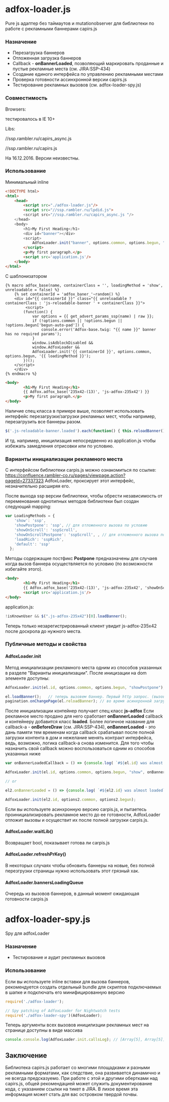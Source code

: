 # adfox-loader.js
Pure js адаптер без таймаутов и mutationobserver для библиотеки по работе с рекламными баннерами capirs.js
### Назначение
- Перезагрузка баннеров
- Отложенная загрузка баннеров
- Сallback - **onBannerLoaded**, позволяющий маркировать проданные и пустые рекламные места (см. JIRA:SSP-434)
- Создание единого интерфейса по управлению рекламными местами
- Проверка готовности ассинхронной версии  capirs.js
- Тестирование рекламных вызовов (см. adfox-loader-spy.js)
### Совместимость

Browsers:

тестировалось в IE 10+

Libs:

//ssp.rambler.ru/capirs_async.js

//ssp.rambler.ru/capirs.js

На 16.12.2016. Версии неизвестны.
### Использование
 Минимальный inline
```html
<!DOCTYPE html>
<html>
    <head>
        <script src="./adfox-loader.js"/>
        <script src="//ssp.rambler.ru/lpdid.js">
        <script src="//ssp.rambler.ru/capirs_async.js "/>
    </head>
    <body>
        <h1>My First Heading</h1>
        <div id="banner"></div>
        <script>
            AdfoxLoader.init("banner", options.common, options.begun, "show");
        </script>
        <p>My first paragraph.</p>
        <script src='application.js'/>
    </body>
</html>
```
С шаблонизатором
```twig
{% macro adfox_base(name, containerClass = '', loadingMethod = 'show', unreloadable = false) %}
    {% set containerId = 'adfox_baner_'~random() %}
    <div id="{{ containerId }}" class="{{ unreloadable ?  containerClass : 'js-reloadable-banner ' + containerClass }}">
         <script>
        (function() {
            var options = {{ get_advert_params_ssp(name) | raw }};
            if (!options.common || !options.begun || !options.begun['begun-auto-pad']) {
                console.error('Adfox-base.twig: "{{ name }}" banner has no required params');
            }
            window.isAdblockDisabled &&
            window.AdfoxLoader &&
            AdfoxLoader.init('{{ containerId }}', options.common, options.begun, '{{ loadingMethod }}');
        })();
    </script>
    </div>
{% endmacro %}
```
```html
<body>
        <h1>My First Heading</h1>
        {{ Adfox.adfox_base('235x42-(13)', 'js-adfox-235x42') }}
        <p>My first paragraph.</p>
</body>
```
Наличие спец класса в примере выше, позволяет использовать интерфейс перезагрузки/загрузки рекламных мест, чтобы например, перезагрузить все баннеры разом.

```javascript
$('.js-reloadable-banner.loaded').each(function() { this.reloadBanner();});
```

И тд. например, иницилизация непосредвенно из application.js чтобы избежать замедления отрисовки или по условию.

### Варианты инициализации рекламного места
С интерфейсом библиотеки carpis.js можно ознакомиться по ссылке: https://confluence.rambler-co.ru/pages/viewpage.action?pageId=27337323
AdfoxLoader, проксирует этот интерфейс, незначительно расширяя его.

После выхода ssp версии библиотеки, чтобы обрести независимость от переменования однотипных методов библиотеки
был создан следующий mapping:
```javascript
var LoadingMethods = {
    'show': 'ssp',
    'showPostpone': 'ssp', // для отложенного вызова по условию
    'showOnScroll': 'sspScroll',
    'showOnScrollPostpone': 'sspScroll', , // для отложенного вызова по условию
    'loadRich': 'sspRich',
    'default': 'ssp'
  };
```
Методы содержащие постфикс **Postpone** предназначены для случаев когда вызов баннера осуществляется по условию (по возможности избегайте этого).
```html
<body>
        <h1>My First Heading</h1>
        {{ Adfox.adfox_base('235x42-(13)', 'js-adfox-235x42', 'showOnScrollPostpone') }}
        <script src='application.js'/>
</body>
```
application.js:
 ```javascript
 !isKnownUser && $(".js-adfox-235x42")[0].loadBanner();
```
 Теперь только незарегистрированный клиент увидит js-adfox-235x42 после доскрола до нужного места.

 ### Публичные методы и свойства
 #### AdfoxLoader.init
Метод инициализации рекламного места одним из способов указанных в разделе "Варианты инициализации".
После иницизации на dom элементе доступны:
 ```javascript
 AdfoxLoader.init(el.id, options.common, options.begun, "showPostpone");

 el.loadBanner();   // теперь вызовем баннер. Первый http запрос. (вызов с методом указанным до Postpone, сейчас show)
 pagination.onChangePage(el.reloadBanner); // во время асинхронной загрузки новой страницы, перезагрузим баннер
```
После инициализации контейнер получает спец класс **js-adfox**
Если рекламное место продано для него сработает **onBannerLoaded** callback и  контейнеру добавится класс **loaded**.
Более логичное название для callback-a - **onBeforeDraw** (см. JIRA:SSP-434), **onBannerLoaded** - это дань памяти тем временам когда
callback срабатывал после полной загрузки контента в дом и нежелание менять контракт интерфейса, ведь, возможно, логика callback-a снова изменится.
Для того чтобы назначить свой callback можно воспользоваться одним из способов указанных ниже

```javascript
var onBannerLoadedCallback = () => {console.log( `#${el.id} was almost loaded`);}

AdfoxLoader.init(el.id, options.common, options.begun, "show", onBannerLoadedCallback);

// or

el2.onBannerLoaded = () => {console.log( `#${el2.id} was almost loaded`);}

AdfoxLoader.init(el2.id, options2.common, options2.begun);
```

Если вы используете асинхронную версию  carpis.js, и пытаетесь проинициализировать рекламное место до ее готовности, AdfoxLoader отложит вызовы и осуществит их после полной загрузки carpis.js.

#### AdfoxLoader.waitLib()
Возвращает bool, показывает готова ли carpis.js

#### AdfoxLoader.refreshPrKey()
В некоторых случаях чтобы обновить баннеры на новые, без полной перезгрузки страницы нужно использовать этот грязный хак.

#### AdfoxLoader.bannersLoadingQueue
Очередь из вызовов баннеров, в данный момент ожидающая готовности carpis.js


# adfox-loader-spy.js
Spy для adfoxLoader
### Назначение
- Тестирование и аудит рекламных вызовов

### Использование
Если вы используете inline  вставки для вызова баннеров, рекомендуется создать отдельный  bundle для скриптов подключаемых в шапке и подключать его минифицированную версию
 ```javascript
require('./adfox-loader');

// Spy patching of AdfoxLoader for Nightwatch tests
require('./adfox-loader-spy')(AdfoxLoader);
```
Теперь аргументы всех вызовов иницилизции рекламных мест на странице доступны в виде массива
 ```javascript
console.console.log(AdfoxLoader.init.callsLog); // [Array[5], Array[5]]
```

## Заключение

Библиотека capirs.js работает со многими площадками и разными рекламными форматами,
как следствие, она развивается динамично и не всегда предсказуемо.
При работе с этой и другими обертками над capirs.js, общей рекомендацией может служить
документирование кода, с указанием ссылки на тикет в JIRA.
В лихое время эта информация может стать для вас островком твердой почвы.
